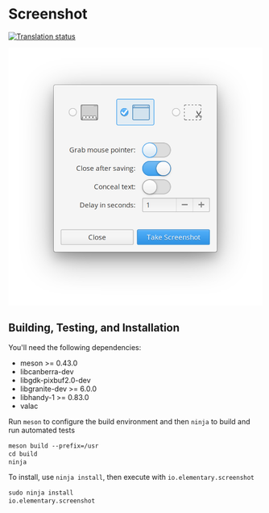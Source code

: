 # Screenshot
[![Translation status](https://l10n.elementary.io/widgets/screenshot/-/svg-badge.svg)](https://l10n.elementary.io/engage/screenshot/?utm_source=widget)

![Screenshot](data/screenshot.png?raw=true)

## Building, Testing, and Installation

You'll need the following dependencies:

* meson >= 0.43.0
* libcanberra-dev
* libgdk-pixbuf2.0-dev
* libgranite-dev >= 6.0.0
* libhandy-1 >= 0.83.0
* valac

Run `meson` to configure the build environment and then `ninja` to build and run automated tests

    meson build --prefix=/usr
    cd build
    ninja

To install, use `ninja install`, then execute with `io.elementary.screenshot`

    sudo ninja install
    io.elementary.screenshot
